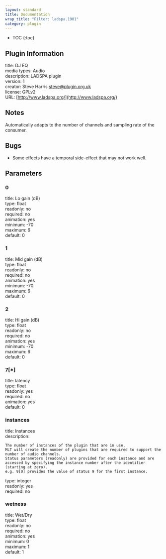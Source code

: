 ```yaml
---
layout: standard
title: Documentation
wrap_title: "Filter: ladspa.1901"
category: plugin
---
```

* TOC
{:toc}

## Plugin Information

title: DJ EQ  
media types:
Audio  
description: LADSPA plugin  
version: 1  
creator: Steve Harris <steve@plugin.org.uk>  
license: GPLv2  
URL: [http://www.ladspa.org/](http://www.ladspa.org/)  

## Notes

Automatically adapts to the number of channels and sampling rate of the consumer.

## Bugs

* Some effects have a temporal side-effect that may not work well.


## Parameters

### 0

title: Lo gain (dB)    
type: float  
readonly: no  
required: no  
animation: yes  
minimum: -70  
maximum: 6  
default: 0  

### 1

title: Mid gain (dB)    
type: float  
readonly: no  
required: no  
animation: yes  
minimum: -70  
maximum: 6  
default: 0  

### 2

title: Hi gain (dB)    
type: float  
readonly: no  
required: no  
animation: yes  
minimum: -70  
maximum: 6  
default: 0  

### 7[*]

title: latency    
type: float  
readonly: yes  
required: no  
animation: yes  
default: 0  

### instances

title: Instances    
description:
```
The number of instances of the plugin that are in use.
MLT will create the number of plugins that are required to support the number of audio channels.
Status parameters (readonly) are provided for each instance and are accessed by specifying the instance number after the identifier (starting at zero).
e.g. 9[0] provides the value of status 9 for the first instance.
```
type: integer  
readonly: yes  
required: no  

### wetness

title: Wet/Dry    
type: float  
readonly: no  
required: no  
animation: yes  
minimum: 0  
maximum: 1  
default: 1  

